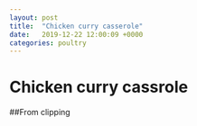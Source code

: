 ```yaml
---
layout: post
title:  "Chicken curry casserole"
date:   2019-12-22 12:00:09 +0000
categories: poultry
---
```


# Chicken curry cassrole
##From clipping
